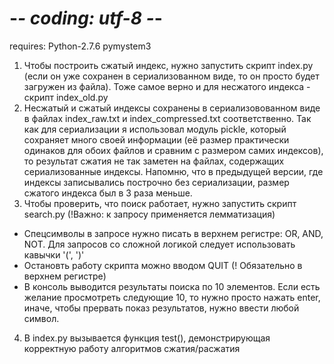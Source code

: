 # -*- coding: utf-8 -*-

requires:
Python-2.7.6
pymystem3

1) Чтобы построить сжатый индекс, нужно запустить скрипт index.py (если он уже сохранен в сериализованном виде, то он просто будет загружен из файла). Тоже самое верно и для несжатого индекса - скрипт index_old.py
2) Несжатый и сжатый индексы сохранены в сериализовованном виде в файлах index_raw.txt и index_compressed.txt соответственно. Так как для сериализации я использовал модуль pickle, который сохраняет много своей информации (её размер практически одинаков для обоих файлов и сравним с размером самих индексов), то результат сжатия не так заметен на файлах, содержащих сериализованные индексы.
Напомню, что в предыдущей версии, где индексы записывались построчно без сериализации, размер сжатого индекса был в 3 раза меньше.
3) Чтобы проверить, что поиск работает, нужно запустить скрипт search.py (!Важно: к запросу применяется лемматизация)
 - Спецсимволы в запросе нужно писать в верхнем регистре: OR, AND, NOT. Для запросов со сложной логикой следует использовать кавычки '(', ')'
 - Остановть работу скрипта можно вводом QUIT (! Обязательно в верхнем регистре)
 - В консоль выводится результаты поиска по 10 элементов. Если есть желание просмотреть следующие 10, то нужно просто нажать enter, иначе, чтобы прервать показ результатов, нужно ввести любой символ.
4) В index.py вызывается функция test(), демонстрирующая корректную работу алгоритмов сжатия/расжатия
